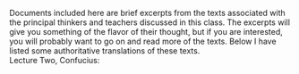 Documents included here are brief excerpts from the texts associated with the principal thinkers and teachers discussed in this class.  The excerpts will give you something of the flavor of their thought, but if you are interested, you will probably want to go on and read more of the texts.  Below I have listed some authoritative translations of these texts.  
Lecture Two, Confucius: 
